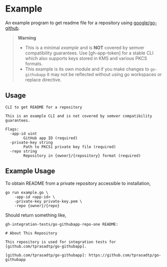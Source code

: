 # Example

An example program to get readme file for a repository using [google/go-github].

> **Warning**
>
> - This is a minimal _example_ and is **NOT** covered by semver compatibility guarantees.
>   Use [gh-app-token] for a stable CLI which also supports keys stored in KMS and various
>   PKCS formats.
> - This example is its own module and if you make changes to `go-githubapp` it may not
>   be reflected without using go workspaces or replace directive.

## Usage

```
CLI to get README for a repository

This is an example CLI and is not covered by semver compatibility guarantees.

Flags:
  -app-id uint
        GitHub app ID (required)
  -private-key string
        Path to PKCS1 private key file (required)
  -repo string
        Repository in {owner}/{repository} format (required)
```

## Example Usage

To obtain README from a private repository accessible to installation,

```
go run example.go \
    -app-id <app-id> \
    -private-key private-key.pem \
    -repo {owner}/{repo}
```

Should return something like,

```
gh-integration-tests/go-githubapp-repo-one README:

# About This Repository

This repository is used for integration tests for [github.com/tprasadtp/go-githubapp].

[github.com/tprasadtp/go-githubapp]: https://github.com/tprasadtp/go-githubapp
```

[google/go-github]: github.com/google/go-github
